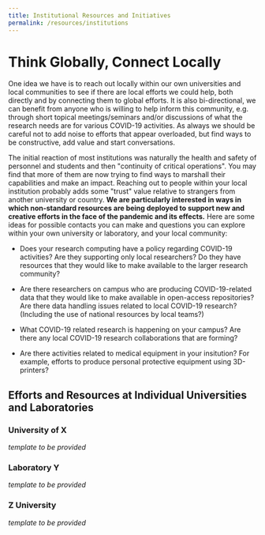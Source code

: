 ```yaml
---
title: Institutional Resources and Initiatives
permalink: /resources/institutions
---
```


# Think Globally, Connect Locally

One idea we have is to reach out locally within our own universities
and local communities to see if there are local efforts we could help,
both directly and by connecting them to global efforts. It is also
bi-directional, we can benefit from anyone who is willing to help
inform this community, e.g. through short topical meetings/seminars
and/or discussions of what the research needs are for various COVID-19
activities. As always we
should be careful not to add noise to efforts that appear overloaded,
but find ways to be constructive, add value and start conversations. 

The initial reaction of most institutions was naturally the health and safety 
of personnel and students and then "continuity of critical operations". You 
may find that more of them are now trying to find ways to marshall
their capabilities and make an impact. Reaching
out to people within your local institution probably adds some "trust" 
value relative to strangers from another university or country. **We
are particularly interested in ways in which non-standard resources
are being deployed to support new and creative efforts in the face
of the pandemic and its effects.**
Here are some ideas for possible contacts you can make and questions you can 
explore within your own university or laboratory, and your local community: 

  * Does your research computing have a policy regarding COVID-19 activities?
    Are they supporting only local researchers? Do they have resources that
    they would like to make available to the larger research community?

  * Are there researchers on campus who are producing COVID-19-related data
    that they would like to make available in open-access repositories? Are
    there data handling issues related to local COVID-19 research? (Including
    the use of national resources by local teams?)

  * What COVID-19 related research is happening on your campus? Are there 
    any local COVID-19 research collaborations that are forming?

  * Are there activities related to medical equipment in your insitution?
    For example, efforts to produce personal protective equipment using
    3D-printers? 

## Efforts and Resources at Individual Universities and Laboratories

### University of X
   *template to be provided*

### Laboratory Y
   *template to be provided*

### Z University
   *template to be provided*

 
